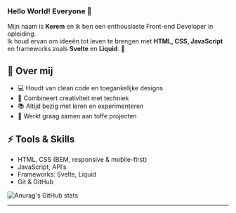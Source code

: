
### Hello World! Everyone 👋

Mijn naam is **Kerem** en ik ben een enthousiaste Front-end Developer in opleiding.  
Ik houd ervan om ideeën tot leven te brengen met **HTML, CSS, JavaScript** en frameworks zoals **Svelte** en **Liquid**. 🚀  

## 🌱 Over mij
- 💻 Houdt van clean code en toegankelijke designs  
- 🎨 Combineert creativiteit met techniek  
- 📚 Altijd bezig met leren en experimenteren  
- 🤝 Werkt graag samen aan toffe projecten  

## ⚡ Tools & Skills
- HTML, CSS (BEM, responsive & mobile-first)  
- JavaScript, API’s  
- Frameworks: Svelte, Liquid  
- Git & GitHub

![Anurag's GitHub stats](https://github-readme-stats.vercel.app/api?username=keremttc&show_icons=true&theme=transparent)

---
